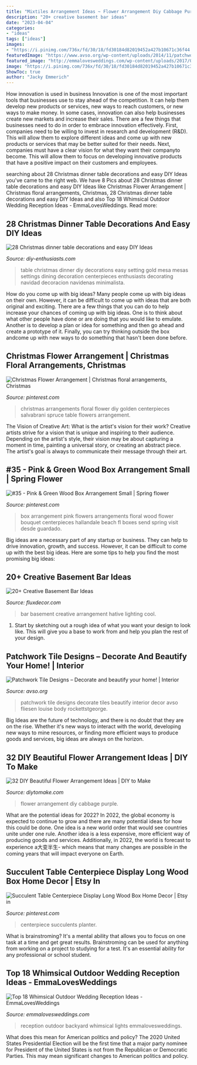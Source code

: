 ```yaml
---
title: "Mixtiles Arrangement Ideas ~ Flower Arrangement Diy Cabbage Purple"
description: "20+ creative basement bar ideas"
date: "2023-04-04"
categories:
- "ideas"
tags: ["ideas"]
images:
- "https://i.pinimg.com/736x/fd/30/18/fd30184d82019452a427b10671c36f44.jpg"
featuredImage: "https://www.avso.org/wp-content/uploads/2014/11/patchwork-tile-designs-decorate-and-beautify-your-home-1415374483.jpg"
featured_image: "http://emmalovesweddings.com/wp-content/uploads/2017/09/trending-backyard-wedding-reception-ideas-with-lights.jpg"
image: "https://i.pinimg.com/736x/fd/30/18/fd30184d82019452a427b10671c36f44.jpg"
ShowToc: true
author: "Jacky Emmerich"
---
```



How innovation is used in business
Innovation is one of the most important tools that businesses use to stay ahead of the competition. It can help them develop new products or services, new ways to reach customers, or new ways to make money. In some cases, innovation can also help businesses create new markets and increase their sales.
There are a few things that businesses need to do in order to embrace innovation effectively. First, companies need to be willing to invest in research and development (R&D). This will allow them to explore different ideas and come up with new products or services that may be better suited for their needs. Next, companies must have a clear vision for what they want their companyto become. This will allow them to focus on developing innovative products that have a positive impact on their customers and employees.

	

		
searching about 28 Christmas dinner table decorations and easy DIY Ideas you've came to the right web. We have 8 Pics about 28 Christmas dinner table decorations and easy DIY Ideas like Christmas Flower Arrangement | Christmas floral arrangements, Christmas, 28 Christmas dinner table decorations and easy DIY Ideas and also Top 18 Whimsical Outdoor Wedding Reception Ideas - EmmaLovesWeddings. Read more:
		
    
## 28 Christmas Dinner Table Decorations And Easy DIY Ideas

<img loading=lazy src="http://www.diy-enthusiasts.com/wp-content/uploads/2013/11/christmas-dinner-table-setting-minimalistic-gold-red-e1415992811803.jpg" onerror="this.onerror=null;this.src='https://tse4.mm.bing.net/th?id=OIP.5o1Ma-rgJWKDjJl3R9WTNAHaKj&amp;pid=15.1';" alt="28 Christmas dinner table decorations and easy DIY Ideas">

_Source: diy-enthusiasts.com_

>table christmas dinner diy decorations easy setting gold mesa mesas settings dining decoration centerpieces enthusiasts decorating navidad decoracion navidenas minimalista. 

	

How do you come up with big ideas?
Many people come up with big ideas on their own. However, it can be difficult to come up with ideas that are both original and exciting. There are a few things that you can do to help increase your chances of coming up with big ideas. One is to think about what other people have done or are doing that you would like to emulate. Another is to develop a plan or idea for something and then go ahead and create a prototype of it. Finally, you can try thinking outside the box andcome up with new ways to do something that hasn't been done before.

    
## Christmas Flower Arrangement | Christmas Floral Arrangements, Christmas

<img loading=lazy src="https://i.pinimg.com/736x/fd/30/18/fd30184d82019452a427b10671c36f44.jpg" onerror="this.onerror=null;this.src='https://tse1.mm.bing.net/th?id=OIP.P2gwH6R_GOLpplGXaU9DHQHaJ3&amp;pid=15.1';" alt="Christmas Flower Arrangement | Christmas floral arrangements, Christmas">

_Source: pinterest.com_

>christmas arrangements floral flower diy golden centerpieces salvabrani spruce table flowers arrangement. 

	

The Vision of Creative Art: What is the artist's vision for their work?
Creative artists strive for a vision that is unique and inspiring to their audience. Depending on the artist's style, their vision may be about capturing a moment in time, painting a universal story, or creating an abstract piece. The artist's goal is always to communicate their message through their art.

    
## #35 - Pink &amp; Green Wood Box Arrangement Small | Spring Flower

<img loading=lazy src="https://i.pinimg.com/736x/4e/41/1b/4e411b8a75523b9965612914691fe41c.jpg" onerror="this.onerror=null;this.src='https://tse3.mm.bing.net/th?id=OIP.wESeejrKiXkxu9-k00dyRwHaJ3&amp;pid=15.1';" alt="#35 - Pink &amp; Green Wood Box Arrangement Small | Spring flower">

_Source: pinterest.com_

>box arrangement pink flowers arrangements floral wood flower bouquet centerpieces hallandale beach fl boxes send spring visit desde guardado. 

	

Big ideas are a necessary part of any startup or business. They can help to drive innovation, growth, and success. However, it can be difficult to come up with the best big ideas. Here are some tips to help you find the most promising big ideas: 

    
## 20+ Creative Basement Bar Ideas

<img loading=lazy src="http://fluxdecor.com/wp-content/uploads/2014/05/basement-bar-ideas/13-wall-arrangement.jpg" onerror="this.onerror=null;this.src='https://tse2.mm.bing.net/th?id=OIP.cFNCNa6iVc-TO7xSlDm1QQHaJ3&amp;pid=15.1';" alt="20+ Creative Basement Bar Ideas">

_Source: fluxdecor.com_

>bar basement creative arrangement hative lighting cool. 

	

1. Start by sketching out a rough idea of what you want your design to look like. This will give you a base to work from and help you plan the rest of your design.

    
## Patchwork Tile Designs – Decorate And Beautify Your Home! | Interior

<img loading=lazy src="https://www.avso.org/wp-content/uploads/2014/11/patchwork-tile-designs-decorate-and-beautify-your-home-1415374483.jpg" onerror="this.onerror=null;this.src='https://tse4.mm.bing.net/th?id=OIP.sAHHB0pxDgMSmbqTg66tmgHaLH&amp;pid=15.1';" alt="Patchwork Tile Designs – Decorate and beautify your home! | Interior">

_Source: avso.org_

>patchwork tile designs decorate tiles beautify interior decor avso fliesen louise body rockettstgeorge. 

	

Big Ideas are the future of technology, and there is no doubt that they are on the rise. Whether it's new ways to interact with the world, developing new ways to mine resources, or finding more efficient ways to produce goods and services, big ideas are always on the horizon. 

    
## 32 DIY Beautiful Flower Arrangement Ideas | DIY To Make

<img loading=lazy src="http://www.diytomake.com/wp-content/uploads/2016/08/Cabbage-Flower-Arrangement.jpg" onerror="this.onerror=null;this.src='https://tse4.mm.bing.net/th?id=OIP.LptOKOTTObEiX7a-akXA4QHaKE&amp;pid=15.1';" alt="32 DIY Beautiful Flower Arrangement Ideas | DIY to Make">

_Source: diytomake.com_

>flower arrangement diy cabbage purple. 

	

What are the potential ideas for 2022?
In 2022, the global economy is expected to continue to grow and there are many potential ideas for how this could be done. One idea is a new world order that would see countries unite under one rule. Another idea is a less expensive, more efficient way of producing goods and services. Additionally, in 2022, the world is forecast to experience a大变半生- which means that many changes are possible in the coming years that will impact everyone on Earth.

    
## Succulent Table Centerpiece Display Long Wood Box Home Decor | Etsy In

<img loading=lazy src="https://i.pinimg.com/736x/af/99/40/af99403451b6d92872958e3ab9954e19.jpg" onerror="this.onerror=null;this.src='https://tse4.mm.bing.net/th?id=OIP.hOlwc-a9bWU-zBgbL5Lg-wHaLH&amp;pid=15.1';" alt="Succulent Table Centerpiece Display Long Wood Box Home Decor | Etsy in">

_Source: pinterest.com_

>centerpiece succulents planter. 

	

What is brainstroming? It's a mental ability that allows you to focus on one task at a time and get great results. Brainstroming can be used for anything from working on a project to studying for a test. It's an essential ability for any professional or school student.

    
## Top 18 Whimsical Outdoor Wedding Reception Ideas - EmmaLovesWeddings

<img loading=lazy src="http://emmalovesweddings.com/wp-content/uploads/2017/09/trending-backyard-wedding-reception-ideas-with-lights.jpg" onerror="this.onerror=null;this.src='https://tse1.mm.bing.net/th?id=OIP.mU-eZgrmH0SD3Zl48TDH1QHaLH&amp;pid=15.1';" alt="Top 18 Whimsical Outdoor Wedding Reception Ideas - EmmaLovesWeddings">

_Source: emmalovesweddings.com_

>reception outdoor backyard whimsical lights emmalovesweddings. 

	

What does this mean for American politics and policy?
The 2020 United States Presidential Election will be the first time that a major party nominee for President of the United States is not from the Republican or Democratic Parties. This may mean significant changes to American politics and policy.

